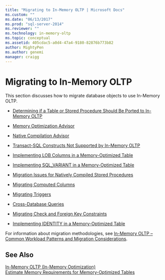 ```yaml
---
title: "Migrating to In-Memory OLTP | Microsoft Docs"
ms.custom: ""
ms.date: "06/13/2017"
ms.prod: "sql-server-2014"
ms.reviewer: ""
ms.technology: in-memory-oltp
ms.topic: conceptual
ms.assetid: 405cdac5-a0d4-47a4-9180-82876b773b82
author: MightyPen
ms.author: genemi
manager: craigg
---
```

# Migrating to In-Memory OLTP
  This section discusses how to migrate database objects to use In-Memory OLTP.  
  
-   [Determining if a Table or Stored Procedure Should Be Ported to In-Memory OLTP](determining-if-a-table-or-stored-procedure-should-be-ported-to-in-memory-oltp.md)  
  
-   [Memory Optimization Advisor](memory-optimization-advisor.md)  
  
-   [Native Compilation Advisor](native-compilation-advisor.md)  
  
-   [Transact-SQL Constructs Not Supported by In-Memory OLTP](transact-sql-constructs-not-supported-by-in-memory-oltp.md)  
  
-   [Implementing LOB Columns in a Memory-Optimized Table](../../database-engine/implementing-lob-columns-in-a-memory-optimized-table.md)  
  
-   [Implementing SQL_VARIANT in a Memory-Optimized Table](implementing-sql-variant-in-a-memory-optimized-table.md)  
  
-   [Migration Issues for Natively Compiled Stored Procedures](migration-issues-for-natively-compiled-stored-procedures.md)  
  
-   [Migrating Computed Columns](migrating-computed-columns.md)  
  
-   [Migrating Triggers](migrating-triggers.md)  
  
-   [Cross-Database Queries](cross-database-queries.md)  
  
-   [Migrating Check and Foreign Key Constraints](../../database-engine/migrating-check-and-foreign-key-constraints.md)  
  
-   [Implementing IDENTITY in a Memory-Optimized Table](implementing-identity-in-a-memory-optimized-table.md)  
  
 For information about migration methodologies, see [In-Memory OLTP – Common Workload Patterns and Migration Considerations](http://msdn.microsoft.com/library/dn673538.aspx).  
  
## See Also  
 [In-Memory OLTP &#40;In-Memory Optimization&#41;](in-memory-oltp-in-memory-optimization.md)   
 [Estimate Memory Requirements for Memory-Optimized Tables](memory-optimized-tables.md)  
  
  
